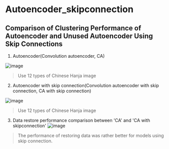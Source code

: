 # Autoencoder_skipconnection
Comparison of Clustering Performance of Autoencoder and Unused Autoencoder Using Skip Connections
---

1. Autoencoder(Convolution autoencoder, CA)

![image](https://user-images.githubusercontent.com/32090903/93302944-af867080-f835-11ea-8d80-5b0a5df6e8f3.png)
> Use 12 types of Chinese Hanja image



2. Autoencoder with skip connection(Convolution autoencoder with skip connection, CA with skip connection)

![image](https://user-images.githubusercontent.com/32090903/93302973-bb723280-f835-11ea-825c-98b76c958689.png)
> Use 12 types of Chinese Hanja image


3. Data restore performance comparison between 'CA' and 'CA with skipconnection'
![image](https://user-images.githubusercontent.com/32090903/93303452-6f73bd80-f836-11ea-8a0a-6da1e0bc8646.png)
> The performance of restoring data was rather better for models using skip connection.
